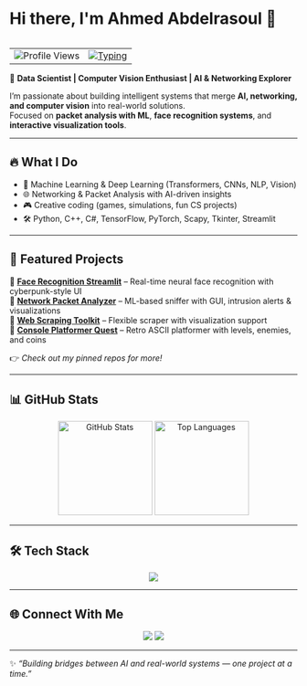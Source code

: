 # Hi there, I'm Ahmed Abdelrasoul 👋  

<table align="right">
  <tr>
    <td>
      <img src="https://komarev.com/ghpvc/?username=Arasoul&color=blue&style=flat-square&label=Profile+Views" alt="Profile Views"/>
    </td>
    <td>
      <a href="https://git.io/typing-svg">
        <img src="https://readme-typing-svg.demolab.com?font=Fira+Code&amp;size=20&amp;pause=1000&amp;color=F75C7E&amp;width=350&amp;lines=Data+Scientist;Computer+Vision+Enthusiast;AI+%26+Networking+Explorer;Creative+Problem+Solver" alt="Typing"/>
      </a>
    </td>
  </tr>
</table>

🚀 **Data Scientist | Computer Vision Enthusiast | AI & Networking Explorer**  

I’m passionate about building intelligent systems that merge **AI, networking, and computer vision** into real-world solutions.  
Focused on **packet analysis with ML**, **face recognition systems**, and **interactive visualization tools**.  

---

## 🔥 What I Do
- 🧠 Machine Learning & Deep Learning (Transformers, CNNs, NLP, Vision)  
- 🌐 Networking & Packet Analysis with AI-driven insights  
- 🎮 Creative coding (games, simulations, fun CS projects)  
- 🛠️ Python, C++, C#, TensorFlow, PyTorch, Scapy, Tkinter, Streamlit  

---

## 🌟 Featured Projects  
🔹 [**Face Recognition Streamlit**](https://github.com/Arasoul/face-recognition-streamlit) – Real-time neural face recognition with cyberpunk-style UI  
🔹 [**Network Packet Analyzer**](https://github.com/Arasoul/Network-Packet-Analyzer) – ML-based sniffer with GUI, intrusion alerts & visualizations  
🔹 [**Web Scraping Toolkit**](https://github.com/Arasoul/Web-Scraping-Toolkit) – Flexible scraper with visualization support  
🔹 [**Console Platformer Quest**](https://github.com/Arasoul/Console-Platformer-Quest) – Retro ASCII platformer with levels, enemies, and coins  

👉 *Check out my pinned repos for more!*

---

## 📊 GitHub Stats
<p align="center">
  <img src="https://github-readme-stats.vercel.app/api?username=Arasoul&show_icons=true&theme=radical" alt="GitHub Stats" height="165"/>
  <img src="https://github-readme-stats.vercel.app/api/top-langs/?username=Arasoul&layout=compact&theme=radical&hide=Jupyter%20Notebook" alt="Top Languages" height="165"/>
</p>

---

## 🛠️ Tech Stack
<p align="center">
  <img src="https://skillicons.dev/icons?i=python,pytorch,tensorflow,opencv,git,html,css,mysql,sklearn" />
</p>

---

## 🌐 Connect With Me
<p align="center">
  <a href="https://www.linkedin.com/in/ahmed-abdelrasoul-3271a917b"><img src="https://img.shields.io/badge/-LinkedIn-blue?logo=linkedin&logoColor=white"></a>
  <a href="https://github.com/Arasoul"><img src="https://img.shields.io/badge/-GitHub-black?logo=github&logoColor=white"></a>
</p>

---
✨ *“Building bridges between AI and real-world systems — one project at a time.”*  

